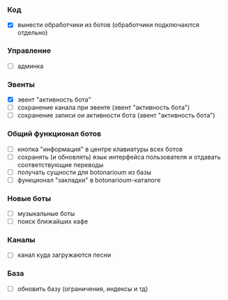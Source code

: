 ### Код
- [X] вынести обработчики из ботов (обработчики подключаются отдельно)

### Управление
- [ ] админка

### Эвенты
- [X] эвент "активность бота"
- [ ] сохранение канала при эвенте (эвент "активность бота")
- [ ] сохранение записи ои активности бота (эвент "активность бота")

### Общий функционал ботов
- [ ] кнопка "информация" в центре клавиатуры всех ботов
- [ ] сохранять (и обновлять) язык интерфейса пользователя и отдавать соответствующие переводы
- [ ] получать сущности для botonarioum из базы
- [ ] функционал "закладки" в botonarioum-каталоге

### Новые боты
- [ ] музыкальные боты
- [ ] поиск ближайших кафе

### Каналы
- [ ] канал куда загружаются песни

### База
- [ ] обновить базу (ограничения, индексы и тд)